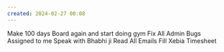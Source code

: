 ```yaml
---
created: 2024-02-27 00:08
---
```

Make 100 days Board again and start doing gym
Fix All Admin Bugs Assigned to me
Speak with Bhabhi ji
Read All Emails
Fill Xebia Timesheet
